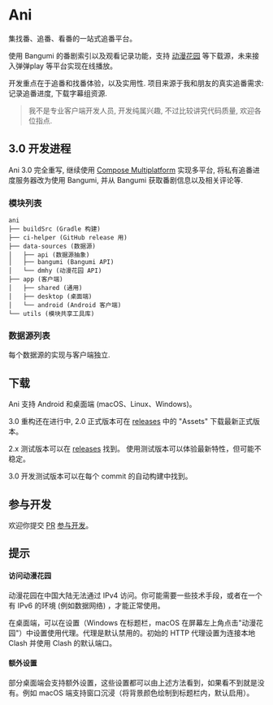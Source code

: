 # Ani

[dmhy]: http://www.dmhy.org/

[Bangumi]: http://bangumi.tv

[Compose Multiplatform]: https://www.jetbrains.com/lp/compose-mpp/

集找番、追番、看番的一站式追番平台。

使用 Bangumi 的番剧索引以及观看记录功能，支持 [动漫花园][dmhy] 等下载源，未来接入弹弹play 等平台实现在线播放。

开发重点在于追番和找番体验，以及实用性. 项目来源于我和朋友的真实追番需求: 记录追番进度, 下载字幕组资源.

> 我不是专业客户端开发人员, 开发纯属兴趣, 不过比较讲究代码质量, 欢迎各位指点.

## 3.0 开发进程

Ani 3.0 完全重写, 继续使用 [Compose Multiplatform] 实现多平台, 将私有追番进度服务器改为使用 Bangumi,
并从 Bangumi 获取番剧信息以及相关评论等.

### 模块列表

```
ani
├── buildSrc (Gradle 构建)
├── ci-helper (GitHub release 用)
├── data-sources (数据源)
│   ├── api (数据源抽象)
│   ├── bangumi (Bangumi API)
│   └── dmhy (动漫花园 API)
├── app (客户端)
│   ├── shared (通用)
│   ├── desktop (桌面端)
│   └── android (Android 客户端)
└── utils (模块共享工具库)
```

### 数据源列表

每个数据源的实现与客户端独立.

## 下载

Ani 支持 Android 和桌面端 (macOS、Linux、Windows)。

3.0 重构还在进行中, 2.0 正式版本可在 [releases](https://github.com/Him188/ani/releases/latest)
中的 "Assets" 下载最新正式版本。

2.x 测试版本可以在 [releases](https://github.com/Him188/ani/releases/) 找到。
使用测试版本可以体验最新特性，但可能不稳定。

3.0 开发测试版本可以在每个 commit 的自动构建中找到。

## 参与开发

欢迎你提交 [PR](https://github.com/Him188/ani/pulls) [参与开发](CONTRIBUTING.md)。

## 提示

#### 访问动漫花园

动漫花园在中国大陆无法通过 IPv4 访问。你可能需要一些技术手段，或者在一个有 IPv6 的环境 (例如数据网络)
，才能正常使用。

在桌面端，可以在设置（Windows 在标题栏，macOS 在屏幕左上角点击"动漫花园"）中设置使用代理。代理是默认禁用的。初始的
HTTP
代理设置为连接本地 Clash 并使用 Clash 的默认端口。

#### 额外设置

部分桌面端会支持额外设置，这些设置都可以由上述方法看到，如果看不到就是没有。例如 macOS
端支持窗口沉浸（将背景颜色绘制到标题栏内，默认启用）。
